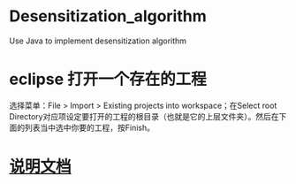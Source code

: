 # Desensitization_algorithm
Use Java to implement desensitization algorithm
# eclipse 打开一个存在的工程
选择菜单：File > Import > Existing projects into workspace；在Select root Directory对应项设定要打开的工程的根目录（也就是它的上层文件夹）。然后在下面的列表当中选中你要的工程，按Finish。
# [说明文档](https://drggboy.github.io/Desensitization_algorithm/Desensitization_Algorithm.html)

